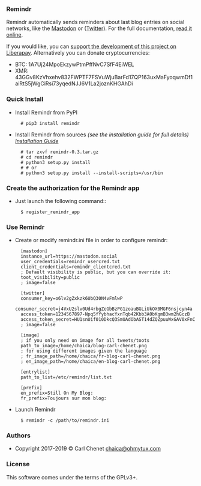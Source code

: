 ### Remindr

Remindr automatically sends reminders about last blog entries on social networks, like the [Mastodon](https://joinmastodon.org) or ([Twitter](https://twitter.com)).
For the full documentation, [read it online](https://remindr.readthedocs.org/en/latest/).

If you would like, you can [support the development of this project on Liberapay](https://liberapay.com/carlchenet/).
Alternatively you can donate cryptocurrencies:

- BTC: 1A7Uj24MpoEkzywPtmPffNvC7SfF4EiWEL
- XMR: 43GGv8KzVhxehv832FWPTF7FSVuWjuBarFd17QP163uxMaFyoqwmDf1aiRtS5jWgCiRsi73yqedNJJ6V1La2joznKHGAhDi

### Quick Install

* Install Remindr from PyPI

        # pip3 install remindr

* Install Remindr from sources
  *(see the installation guide for full details)
  [Installation Guide](http://remindr.readthedocs.org/en/latest/install.html)*


        # tar zxvf remindr-0.3.tar.gz
        # cd remindr
        # python3 setup.py install
        # # or
        # python3 setup.py install --install-scripts=/usr/bin

### Create the authorization for the Remindr app

* Just launch the following command::

        $ register_remindr_app

### Use Remindr

* Create or modify remindr.ini file in order to configure remindr:

        [mastodon]
        instance_url=https://mastodon.social
        user_credentials=remindr_usercred.txt
        client_credentials=remindr_clientcred.txt
        ; Default visibility is public, but you can override it:
        toot_visibility=public
        ; image=false

        [twitter]
        consumer_key=o6lv2gZxkzk6UbQ30N4vFmlwP
        consumer_secret=j4VxU2slv0Ud4rbgZeGbBzPG1zoauBGLiUkOX0MGF6nsjcyn4a
        access_token=1234567897-Npq5fYybhacYxnTqb42Kbb3A0bKgmB3wm2hGczB
        access_token_secret=HU1snUif010DkcQ3SmUAdObAST14dZQZpuuWxGAV0xFnC
        ; image=false

        [image]
        ; if you only need on image for all tweets/toots
        path_to_image=/home/chaica/blog-carl-chenet.png
        ; for using different images given the language
        ; fr_image_path=/home/chaica/fr-blog-carl-chenet.png
        ; en_image_path=/home/chaica/en-blog-carl-chenet.png

        [entrylist]
        path_to_list=/etc/remindr/list.txt

        [prefix]
        en_prefix=Still On My Blog:
        fr_prefix=Toujours sur mon blog:

* Launch Remindr

        $ remindr -c /path/to/remindr.ini

### Authors

* Copyright 2017-2019 © Carl Chenet <chaica@ohmytux.com>

### License

This software comes under the terms of the GPLv3+.
